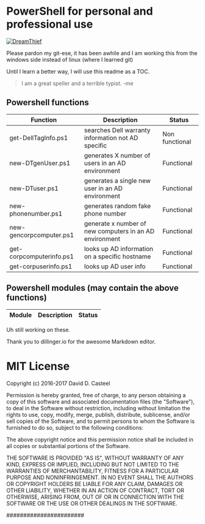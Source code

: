 # PowerShell for personal and professional use
[![DreamThief](https://avatars0.githubusercontent.com/u/1320297?v=4&s=140)](http://www.dreamthief.com)

Please pardon my git-ese, it has been awhile and I am working this from the windows side instead of linux (where I learned git)

Until I learn a better way, I will use this readme as a TOC.

> I am a great speller and a terrible typist.
>                           -me

##  Powershell functions
| Function | Description | Status |
| ------ | ------ | ------ |
|get-DellTagInfo.ps1 |searches Dell warranty information not AD specific| Non functional
|new-DTgenUser.ps1 |generates X number of users in an AD environment| Functional |
|new-DTuser.ps1 |generates a single new user in an AD environment| Functional |
|new-phonenumber.ps1 |generates random fake phone number| Functional |
|new-gencorpcomputer.ps1 |generate x number of new computers in an AD environment| Functional |
|get-corpcomputerinfo.ps1 |looks up AD information on a specific hostname| Functional |
|get-corpuserinfo.ps1 |looks up AD user info| Functional |


## Powershell modules (may contain the above functions)


| Module | Description | Status |
| ------ | ------ | ------ |
Uh still working on these.

Thank you to dillinger.io for the awesome Markdown editor.

# MIT License

Copyright (c) 2016-2017 David D. Casteel

Permission is hereby granted, free of charge, to any person obtaining a copy
of this software and associated documentation files (the "Software"), to deal
in the Software without restriction, including without limitation the rights
to use, copy, modify, merge, publish, distribute, sublicense, and/or sell
copies of the Software, and to permit persons to whom the Software is
furnished to do so, subject to the following conditions:

The above copyright notice and this permission notice shall be included in all
copies or substantial portions of the Software.

THE SOFTWARE IS PROVIDED "AS IS", WITHOUT WARRANTY OF ANY KIND, EXPRESS OR
IMPLIED, INCLUDING BUT NOT LIMITED TO THE WARRANTIES OF MERCHANTABILITY,
FITNESS FOR A PARTICULAR PURPOSE AND NONINFRINGEMENT. IN NO EVENT SHALL THE
AUTHORS OR COPYRIGHT HOLDERS BE LIABLE FOR ANY CLAIM, DAMAGES OR OTHER
LIABILITY, WHETHER IN AN ACTION OF CONTRACT, TORT OR OTHERWISE, ARISING FROM,
OUT OF OR IN CONNECTION WITH THE SOFTWARE OR THE USE OR OTHER DEALINGS IN THE
SOFTWARE.


#######################
